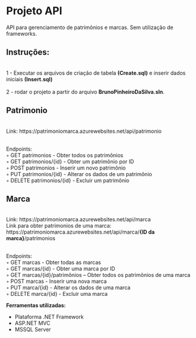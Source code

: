 # Projeto API

API para gerenciamento de patrimônios e marcas.
Sem utilização de frameworks.

<h2>Instruções:</h2>

<br>1 - Executar os arquivos de criação de tabela <b>(Create.sql)</b> e inserir dados iniciais <b>(Insert.sql)</b></br>
<br>2 - rodar o projeto a partir do arquivo <b>BrunoPinheiroDaSilva.sln</b>.</br>

<h2> Patrimonio </h2>
<br>Link: https://patrimoniomarca.azurewebsites.net/api/patrimonio

<br>Endpoints:
        <br>◦ GET patrimonios - Obter todos os patrimônios 
        <br>◦ GET patrimonios/{id} - Obter um patrimônio por ID 
        <br>◦ POST patrimonios - Inserir um novo patrimônio 
        <br>◦ PUT patrimonios/{id} - Alterar os dados de um patrimônio 
        <br>◦ DELETE patrimonios/{id} - Excluir um patrimônio 

<h2> Marca </h2>
<br>Link: https://patrimoniomarca.azurewebsites.net/api/marca
<br>Link para obter patrimonios de uma marca: https://patrimoniomarca.azurewebsites.net/api/marca/<b>{ID da marca}</b>/patrimonios

<br>Endpoints:
        <br>◦ GET marcas - Obter todas as marcas 
        <br>◦ GET marcas/{id} - Obter uma marca por ID 
        <br>◦ GET marcas/{id}/patrimônios – Obter todos os patrimônios de uma marca 
        <br>◦ POST marcas - Inserir uma nova marca 
        <br>◦ PUT marca/{id} - Alterar os dados de uma marca 
        <br>◦ DELETE marca/{id} - Excluir uma marca 


<b>Ferramentas utilizadas: </b>

- Plataforma .NET Framework
- ASP.NET MVC
- MSSQL Server
